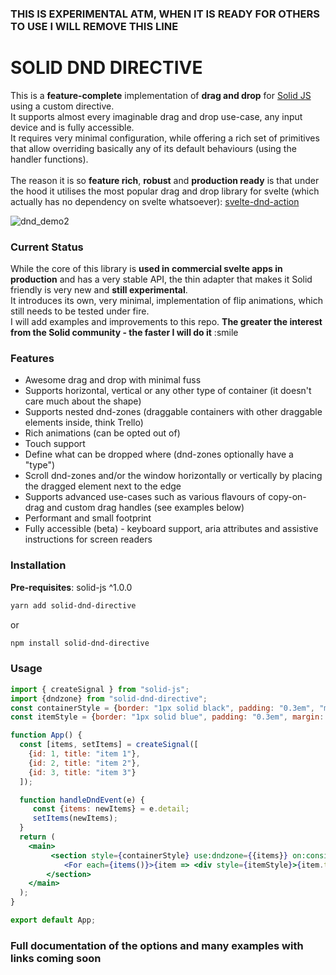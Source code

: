 ### THIS IS EXPERIMENTAL ATM, WHEN IT IS READY FOR OTHERS TO USE I WILL REMOVE THIS LINE

# SOLID DND DIRECTIVE
This is a **feature-complete** implementation of **drag and drop** for [Solid JS](https://www.solidjs.com/) using a custom directive. <br/> 
It supports almost every imaginable drag and drop use-case, any input device and is fully accessible. <br />
It requires very minimal configuration, while offering a rich set of primitives that allow overriding basically any of its default behaviours (using the handler functions). <br /><br />
The reason it is so **feature rich**, **robust** and **production ready** is that under the hood it utilises the most popular drag and drop library for svelte (which actually has no dependency on svelte whatsoever): [svelte-dnd-action](https://github.com/isaacHagoel/svelte-dnd-action) 

![dnd_demo2](https://user-images.githubusercontent.com/20507787/81682367-267eb780-9498-11ea-8dbc-5c9582033522.gif)

### Current Status

While the core of this library is **used in commercial svelte apps in production** and has a very stable API, the thin adapter that makes it Solid friendly is very new and **still experimental**.</br>
It introduces its own, very minimal, implementation of flip animations, which still needs to be tested under fire. <br/>
I will add examples and improvements to this repo. **The greater the interest from the Solid community - the faster I will do it** :smile

### Features

-   Awesome drag and drop with minimal fuss
-   Supports horizontal, vertical or any other type of container (it doesn't care much about the shape)
-   Supports nested dnd-zones (draggable containers with other draggable elements inside, think Trello)
-   Rich animations (can be opted out of)
-   Touch support
-   Define what can be dropped where (dnd-zones optionally have a "type")
-   Scroll dnd-zones and/or the window horizontally or vertically by placing the dragged element next to the edge
-   Supports advanced use-cases such as various flavours of copy-on-drag and custom drag handles (see examples below)
-   Performant and small footprint 
-   Fully accessible (beta) - keyboard support, aria attributes and assistive instructions for screen readers

### Installation

**Pre-requisites**: solid-js ^1.0.0

```bash
yarn add solid-dnd-directive
```

or

```bash
npm install solid-dnd-directive
```

### Usage
```jsx
import { createSignal } from "solid-js";
import {dndzone} from "solid-dnd-directive";
const containerStyle = {border: "1px solid black", padding: "0.3em", "max-width": "200px"};
const itemStyle = {border: "1px solid blue", padding: "0.3em", margin: "0.2em 0"};

function App() {
  const [items, setItems] = createSignal([
    {id: 1, title: "item 1"},
    {id: 2, title: "item 2"},
    {id: 3, title: "item 3"}
  ]);

  function handleDndEvent(e) {
     const {items: newItems} = e.detail;
     setItems(newItems);
  }
  return (
    <main>
         <section style={containerStyle} use:dndzone={{items}} on:consider={handleDndEvent} on:finalize={handleDndEvent}>
            <For each={items()}>{item => <div style={itemStyle}>{item.title}</div>}</For>
        </section>
    </main>
  );
}

export default App;
```

### Full documentation of the options and many examples with links coming soon
